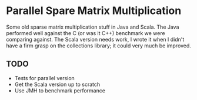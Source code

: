 # Parallel Spare Matrix Multiplication

Some old sparse matrix multiplication stuff in Java and Scala.
The Java performed well against the C (or was it C++) benchmark we were comparing against.
The Scala version needs work, I wrote it when I didn't have a firm grasp on the collections library; it could very much be improved.

## TODO

- Tests for parallel version
- Get the Scala version up to scratch
- Use JMH to benchmark performance
